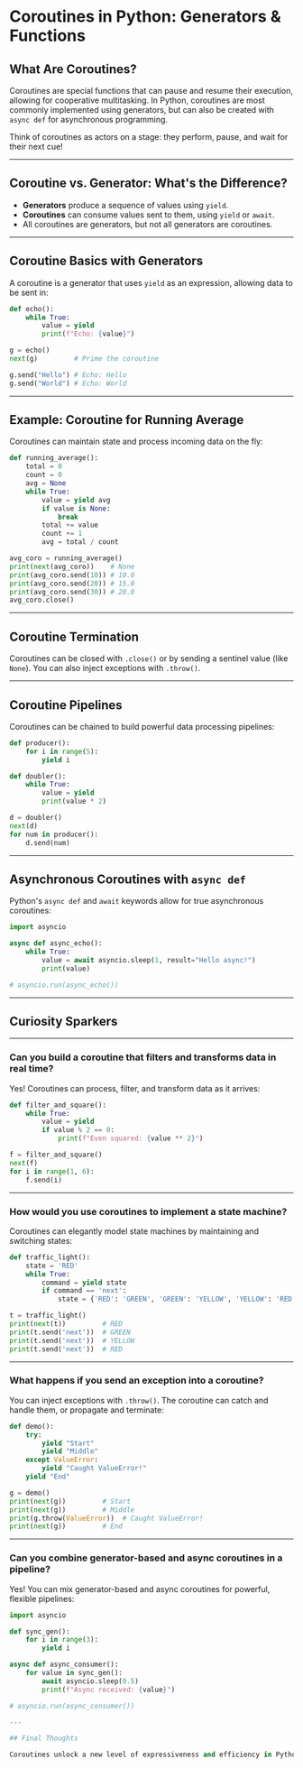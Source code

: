 # Coroutines in Python: Generators & Functions

## What Are Coroutines?

Coroutines are special functions that can pause and resume their execution, allowing for cooperative multitasking. In Python, coroutines are most commonly implemented using generators, but can also be created with `async def` for asynchronous programming.

Think of coroutines as actors on a stage: they perform, pause, and wait for their next cue!

---

## Coroutine vs. Generator: What's the Difference?

- **Generators** produce a sequence of values using `yield`.
- **Coroutines** can consume values sent to them, using `yield` or `await`.
- All coroutines are generators, but not all generators are coroutines.

---

## Coroutine Basics with Generators

A coroutine is a generator that uses `yield` as an expression, allowing data to be sent in:

```python
def echo():
    while True:
        value = yield
        print(f"Echo: {value}")

g = echo()
next(g)         # Prime the coroutine

g.send("Hello") # Echo: Hello
g.send("World") # Echo: World
```

---

## Example: Coroutine for Running Average

Coroutines can maintain state and process incoming data on the fly:

```python
def running_average():
    total = 0
    count = 0
    avg = None
    while True:
        value = yield avg
        if value is None:
            break
        total += value
        count += 1
        avg = total / count

avg_coro = running_average()
print(next(avg_coro))    # None
print(avg_coro.send(10)) # 10.0
print(avg_coro.send(20)) # 15.0
print(avg_coro.send(30)) # 20.0
avg_coro.close()
```

---

## Coroutine Termination

Coroutines can be closed with `.close()` or by sending a sentinel value (like `None`). You can also inject exceptions with `.throw()`.

---

## Coroutine Pipelines

Coroutines can be chained to build powerful data processing pipelines:

```python
def producer():
    for i in range(5):
        yield i

def doubler():
    while True:
        value = yield
        print(value * 2)

d = doubler()
next(d)
for num in producer():
    d.send(num)
```

---

## Asynchronous Coroutines with `async def`

Python's `async def` and `await` keywords allow for true asynchronous coroutines:

```python
import asyncio

async def async_echo():
    while True:
        value = await asyncio.sleep(1, result="Hello async!")
        print(value)

# asyncio.run(async_echo())
```

---

## Curiosity Sparkers

---

### Can you build a coroutine that filters and transforms data in real time?

Yes! Coroutines can process, filter, and transform data as it arrives:

```python
def filter_and_square():
    while True:
        value = yield
        if value % 2 == 0:
            print(f"Even squared: {value ** 2}")

f = filter_and_square()
next(f)
for i in range(1, 6):
    f.send(i)
```

---

### How would you use coroutines to implement a state machine?

Coroutines can elegantly model state machines by maintaining and switching states:

```python
def traffic_light():
    state = 'RED'
    while True:
        command = yield state
        if command == 'next':
            state = {'RED': 'GREEN', 'GREEN': 'YELLOW', 'YELLOW': 'RED'}[state]

t = traffic_light()
print(next(t))         # RED
print(t.send('next'))  # GREEN
print(t.send('next'))  # YELLOW
print(t.send('next'))  # RED
```

---

### What happens if you send an exception into a coroutine?

You can inject exceptions with `.throw()`. The coroutine can catch and handle them, or propagate and terminate:

```python
def demo():
    try:
        yield "Start"
        yield "Middle"
    except ValueError:
        yield "Caught ValueError!"
    yield "End"

g = demo()
print(next(g))         # Start
print(next(g))         # Middle
print(g.throw(ValueError))  # Caught ValueError!
print(next(g))         # End
```

---

### Can you combine generator-based and async coroutines in a pipeline?

Yes! You can mix generator-based and async coroutines for powerful, flexible pipelines:

```python
import asyncio

def sync_gen():
    for i in range(3):
        yield i

async def async_consumer():
    for value in sync_gen():
        await asyncio.sleep(0.5)
        print(f"Async received: {value}")

# asyncio.run(async_consumer())

---

## Final Thoughts

Coroutines unlock a new level of expressiveness and efficiency in Python. Whether you're building data pipelines, event-driven systems, or asynchronous applications, mastering coroutines will make your code more powerful and elegant.
